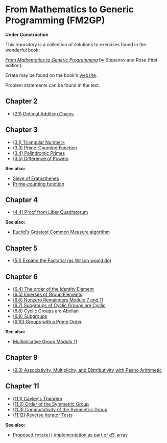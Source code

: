 From Mathematics to Generic Programming (FM2GP)
==========

**Under Construction**

This repository is a collection of solutions to exercises found in the wonderful book:

[_From Mathematics to Generic Programming_](https://www.amazon.com/Mathematics-Generic-Programming-Alexander-Stepanov/dp/0321942043) by Stepanov and Rose (first edition).

Errata may be found on the book's [website](http://www.fm2gp.com/).

Problem statements can be found in the text.

## Chapter 2

* [(2.1) Optimal Addition Chains](https://github.com/bmershon/fm2gp/blob/master/solutions/2_1.pdf)

## Chapter 3

* [(3.1) Triangular Numbers](https://github.com/bmershon/fm2gp/blob/master/solutions/3_1.md)
* [(3.3) Prime-Counting Function](https://github.com/bmershon/fm2gp/blob/master/solutions/3_3.md)
* [(3.4) Palindromic Primes](https://github.com/bmershon/fm2gp/blob/master/solutions/3_4.md)
* [(3.5) Difference of Powers](https://github.com/bmershon/fm2gp/blob/master/solutions/3_5.md)

**See also:**

* [Sieve of Eratosthenes](https://bl.ocks.org/bmershon/8bed98a4633d86403e1ca56165cda6da)
* [Prime-counting function](https://bl.ocks.org/bmershon/e15a65d5599870a860de734f2ef09cde)

## Chapter 4

* [(4.4) Proof from Liber Quadratorum](https://github.com/bmershon/fm2gp/blob/master/solutions/4_4.pdf)

**See also:**

* [Euclid's Greatest Common Measure algorithm](https://bl.ocks.org/bmershon/496aa57731fdc6b83b0d7ea8d75cda62)

## Chapter 5

* [(5.1) Expand the Factorial (as Wilson would do)](https://github.com/bmershon/fm2gp/blob/master/solutions/5_1.pdf)

## Chapter 6

* [(6.4) The order of the Identity Element](https://github.com/bmershon/fm2gp/blob/master/solutions/6_4.pdf)
* [(6.5) Inverses of Group Elements](https://github.com/bmershon/fm2gp/blob/master/solutions/6_5.pdf)
* [(6.6) Nonzero Remainders Modulo 7 and 11](https://github.com/bmershon/fm2gp/blob/master/solutions/6_6.pdf)
* [(6.7) Subgroups of Cyclic Groups are Cyclic](https://github.com/bmershon/fm2gp/blob/master/solutions/6_7.pdf)
* [(6.8) Cyclic Groups are Abelian](https://github.com/bmershon/fm2gp/blob/master/solutions/6_8.pdf)
* [(6.9) Subgroups](https://github.com/bmershon/fm2gp/blob/master/solutions/6_9.pdf)
* [(6.10) Groups with a Prime Order](https://github.com/bmershon/fm2gp/blob/master/solutions/6_10.pdf)

**See also:**

* [Multiplicative Group Modulo 11](https://bl.ocks.org/bmershon/7938f064dc2202364cdd52acbd24805d)

## Chapter 9

* [(9.3) Associativity, Multiplicity, and Distributivity with Peano Arithmetic](https://github.com/bmershon/fm2gp/blob/master/solutions/9_3.pdf)

## Chapter 11

* [(11.1) Cayley's Theorem](https://github.com/bmershon/fm2gp/blob/master/solutions/11_1.pdf)
* [(11.2) Order of the Symmetric Group](https://github.com/bmershon/fm2gp/blob/master/solutions/11_2.pdf)
* [(11.3) Commutativity of the Symmetric Group](https://github.com/bmershon/fm2gp/blob/master/solutions/11_3.pdf)
* [(11.12) Reverse Iterator Tests](https://github.com/bmershon/fm2gp/blob/master/solutions/11_12.pdf)

**See also:**

* [Proposed `rotate()` implementation as part of d3-array](https://github.com/bmershon/d3-array/blob/master/src/rotate.js)
